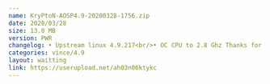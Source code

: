 ```yaml
---
name: KryPtoN-AOSP4.9-20200328-1756.zip
date: 2020/03/28
size: 13.0 MB
version: PWR
changelog: • Upstream linux 4.9.217<br/>• OC CPU to 2.8 Ghz Thanks for nito kernel<br/>• Fix signal disappears when device is hot Thanks to Rama (Genom Kernel)<br/>• Optimize performance
categories: vince/4.9
layout: waitting
link: https://userupload.net/ah03n06ktykc
---
```

